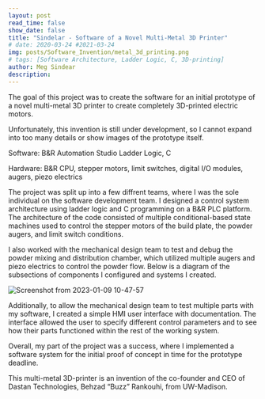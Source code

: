 ```yaml
---
layout: post
read_time: false
show_date: false 
title: "Sindelar - Software of a Novel Multi-Metal 3D Printer"
# date: 2020-03-24 #2021-03-24
img: posts/Software_Invention/metal_3d_printing.png
# tags: [Software Architecture, Ladder Logic, C, 3D-printing]
author: Meg Sindear
description:
---
```

The goal of this project was to create the software for an initial prototype of a novel multi-metal 3D printer to create completely 3D-printed electric motors.

Unfortunately, this invention is still under development, so I cannot expand into too many details or show images of the prototype itself.


Software: B&amp;R Automation Studio Ladder Logic, C

Hardware: B&amp;R CPU, stepper motors, limit switches, digital I/O modules, augers, piezo electrics

The project was split up into a few diffrent teams, where I was the sole individual on the software development team. I designed a control system architecture using ladder logic and C programming on a B&amp;R PLC platform. The architecture of the code consisted of multiple conditional-based state machines used to control the stepper motors of the build plate, the powder augers, and limit switch conditions.


I also worked with the mechanical design team to test and debug the powder mixing and distribution chamber, which utilized multiple augers and piezo electrics to control the powder flow. Below is a diagram of the subsections of components I configured and systems I created.

![Screenshot from 2023-01-09 10-47-57](https://user-images.githubusercontent.com/87098227/211362197-64e34986-7830-4ebb-aacb-754b48de0a33.png)

Additionally, to allow the mechanical design team to test multiple parts with my software, I created a simple HMI user interface with documentation. The interface allowed the user to specify different control parameters and to see how their parts functioned within the rest of the working system.

Overall, my part of the project was a success, where I implemented a software system for the initial proof of concept in time for the prototype deadline.

This multi-metal 3D-printer is an invention of the co-founder and CEO of Dastan Technologies, Behzad “Buzz” Rankouhi, from UW-Madison. 
